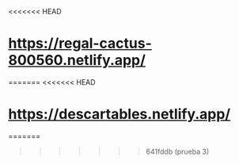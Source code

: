 <<<<<<< HEAD
 
# https://regal-cactus-800560.netlify.app/
=======
<<<<<<< HEAD
# https://descartables.netlify.app/
=======
>>>>>>> 641fddb (prueba 3)

